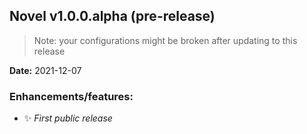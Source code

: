 ## Novel v1.0.0.alpha (pre-release)

> Note: your configurations might be broken after updating to this release

**Date:** 2021-12-07

### Enhancements/features:
- ✨ _First public release_